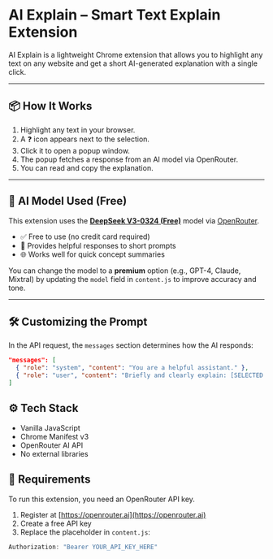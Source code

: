 # AI Explain – Smart Text Explain Extension

AI Explain is a lightweight Chrome extension that allows you to highlight any text on any website and get a short AI-generated explanation with a single click.

---

## 📦 How It Works

1. Highlight any text in your browser.
2. A ❓ icon appears next to the selection.
3. Click it to open a popup window.
4. The popup fetches a response from an AI model via OpenRouter.
5. You can read and copy the explanation.

---

## 🤖 AI Model Used (Free)

This extension uses the **[DeepSeek V3-0324 (Free)](https://openrouter.ai/deepseek/deepseek-chat-v3-0324:free/api)** model via [OpenRouter](https://openrouter.ai).

- ✅ Free to use (no credit card required)
- 🧠 Provides helpful responses to short prompts
- 🌐 Works well for quick concept summaries

You can change the model to a **premium** option (e.g., GPT-4, Claude, Mixtral) by updating the `model` field in `content.js` to improve accuracy and tone.

---

## 🛠️ Customizing the Prompt

In the API request, the `messages` section determines how the AI responds:

```json
"messages": [
  { "role": "system", "content": "You are a helpful assistant." },
  { "role": "user", "content": "Briefly and clearly explain: [SELECTED TEXT]" }
]
```

## ⚙️ Tech Stack

- Vanilla JavaScript
- Chrome Manifest v3
- OpenRouter AI API
- No external libraries

## 🔐 Requirements

To run this extension, you need an OpenRouter API key.

1. Register at [https://openrouter.ai](https://openrouter.ai)
2. Create a free API key
3. Replace the placeholder in `content.js`:
```javascript
Authorization: "Bearer YOUR_API_KEY_HERE"
